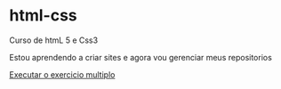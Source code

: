# html-css
 Curso de htmL 5 e Css3

Estou aprendendo a criar sites e agora vou gerenciar meus repositorios

<a href="https://devjhonnyreis.github.io/html-css/Modulo1/exercicios/bora%20exercitar/index.html">Executar o exercicio multiplo</a>